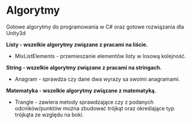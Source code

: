 # Algorytmy
Gotowe algorytmy do programowania w C# oraz gotowe rozwiązania dla Unity3d

**Listy - wszelkie algorytmy związane z pracami na liście.**
<ul>
<li> MixListElements - przemieszanie elementów listy w losową kolejność. </li>
</ul>

**String - wszelkie algorytmy związane z pracami na stringach.**
<ul>
<li> Anagram - sprawdza czy dane dwa wyrazy sa swoimi anagramami. </li>
</ul>

**Matematyka - wszelkie algorytmy związane z matematyką.**
<ul>
<li> Trangle - zawiera metody sprawdzające czy z podanych odcników/punktów można zbudować trójkąt oraz określające typ trójkąta ze względu na boki. </li>
</ul>
